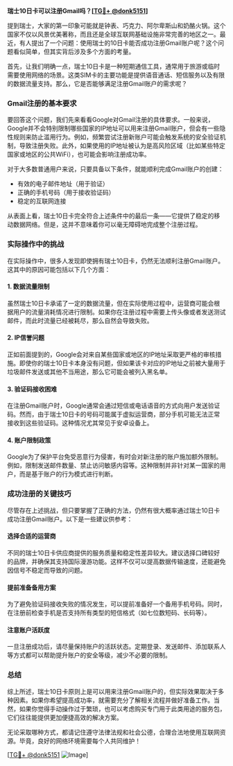 **瑞士10日卡可以注册Gmail吗？[[TG💪+ @donk5151](https://t.me/s/donk5151)]**

提到瑞士，大家的第一印象可能就是钟表、巧克力、阿尔卑斯山和奶酪火锅。这个国家不仅以风景优美著称，而且还是全球互联网基础设施非常完善的地区之一。最近，有人提出了一个问题：使用瑞士的10日卡能否成功注册Gmail账户呢？这个问题看似简单，但其实背后涉及多个方面的考量。

首先，让我们明确一点，瑞士10日卡是一种短期通信工具，通常用于旅游或临时需要使用网络的场景。这类SIM卡的主要功能是提供语音通话、短信服务以及有限的数据流量支持。那么，它是否能够满足注册Gmail账户的需求呢？

### Gmail注册的基本要求

要回答这个问题，我们先来看看Google对Gmail注册的具体要求。一般来说，Google并不会特别限制哪些国家的IP地址可以用来注册Gmail账户，但会有一些隐性规则来防止滥用行为。例如，频繁尝试注册新账户可能会触发系统的安全验证机制，导致注册失败。此外，如果使用的IP地址被认为是高风险区域（比如某些特定国家或地区的公共WiFi），也可能会影响注册成功率。

对于大多数普通用户来说，只要具备以下条件，就能顺利完成Gmail账户的创建：
- 有效的电子邮件地址（用于验证）
- 正确的手机号码（用于接收验证码）
- 稳定的互联网连接

从表面上看，瑞士10日卡完全符合上述条件中的最后一条——它提供了稳定的移动数据网络。但是，这并不意味着你可以毫无障碍地完成整个注册过程。

### 实际操作中的挑战

在实际操作中，很多人发现即使拥有瑞士10日卡，仍然无法顺利注册Gmail账户。这其中的原因可能包括以下几个方面：

#### 1. 数据流量限制
虽然瑞士10日卡承诺了一定的数据流量，但在实际使用过程中，运营商可能会根据用户的流量消耗情况进行限制。如果你在注册过程中需要上传头像或者发送测试邮件，而此时流量已经被耗尽，那么自然会导致失败。

#### 2. IP信誉问题
正如前面提到的，Google会对来自某些国家或地区的IP地址采取更严格的审核措施。即使你的瑞士10日卡本身没有问题，但如果该卡对应的IP地址之前被大量用于垃圾邮件发送或其他不当用途，那么它可能会被列入黑名单。

#### 3. 验证码接收困难
在注册Gmail账户时，Google通常会通过短信或电话语音的方式向用户发送验证码。然而，由于瑞士10日卡的号码可能属于虚拟运营商，部分手机可能无法正常接收到这些验证码。这种情况尤其常见于安卓设备上。

#### 4. 账户限制政策
Google为了保护平台免受恶意行为侵害，有时会对新注册的账户施加额外限制。例如，限制发送邮件数量、禁止访问敏感内容等。这种限制并非针对某一国家的用户，而是基于账户的行为模式进行判断。

### 成功注册的关键技巧

尽管存在上述挑战，但只要掌握了正确的方法，仍然有很大概率通过瑞士10日卡成功注册Gmail账户。以下是一些建议供参考：

#### 选择合适的运营商
不同的瑞士10日卡供应商提供的服务质量和稳定性差异较大。建议选择口碑较好的品牌，并确保其支持国际漫游功能。这样不仅可以提高数据传输速度，还能避免因信号不稳定而导致的问题。

#### 提前准备备用方案
为了避免验证码接收失败的情况发生，可以提前准备好一个备用手机号码。同时，在注册前检查手机是否支持所有类型的短信格式（如七位数短码、长码等）。

#### 注意账户活跃度
一旦注册成功后，请尽量保持账户的活跃状态。定期登录、发送邮件、添加联系人等方式都可以帮助提升账户的安全等级，减少不必要的限制。

### 总结

综上所述，瑞士10日卡原则上是可以用来注册Gmail账户的，但实际效果取决于多种因素。如果你希望提高成功率，就需要充分了解相关流程并做好准备工作。当然，如果你觉得手动操作过于繁琐，也可以考虑购买专门用于此类用途的服务包，它们往往能提供更加便捷高效的解决方案。

无论采取哪种方式，都请记住遵守法律法规和社会公德，合理合法地使用互联网资源。毕竟，良好的网络环境需要每个人共同维护！

[[TG💪+ @donk5151](https://t.me/s/donk5151) ![Image](https://i.postimg.cc/rwNCRYN7/Snipaste-2025-04-30-17-27-05.png)]